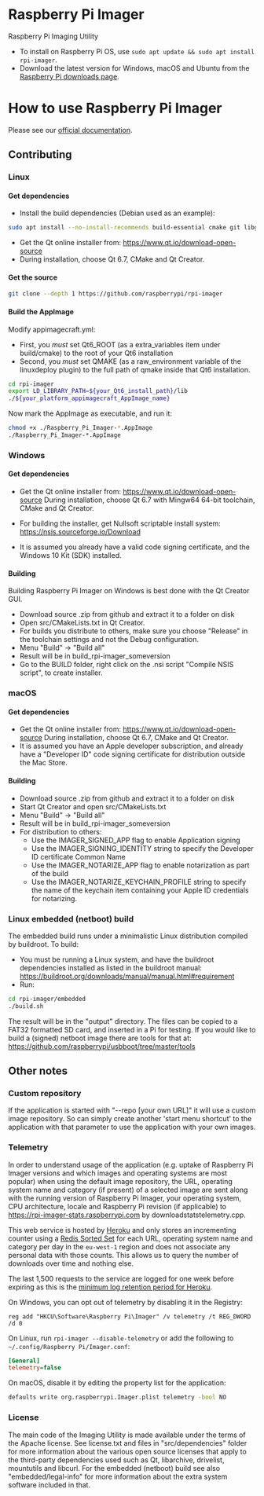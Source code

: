 # Raspberry Pi Imager

Raspberry Pi Imaging Utility

- To install on Raspberry Pi OS, use `sudo apt update && sudo apt install rpi-imager`.
- Download the latest version for Windows, macOS and Ubuntu from the [Raspberry Pi downloads page](https://www.raspberrypi.com/software/).

# How to use Raspberry Pi Imager

Please see our [official documentation](https://www.raspberrypi.com/documentation/computers/getting-started.html#raspberry-pi-imager).



## Contributing

### Linux

#### Get dependencies

- Install the build dependencies (Debian used as an example):

```sh
sudo apt install --no-install-recommends build-essential cmake git libgnutls28-dev
```

- Get the Qt online installer from: https://www.qt.io/download-open-source
- During installation, choose Qt 6.7, CMake and Qt Creator.

#### Get the source

```sh
git clone --depth 1 https://github.com/raspberrypi/rpi-imager
```

#### Build the AppImage

Modify appimagecraft.yml:

- First, you _must_ set Qt6_ROOT (as a extra_variables item under build/cmake) to the root of your Qt6 installation
- Second, you _must_ set QMAKE (as a raw_environment variable of the linuxdeploy plugin) to the full path of qmake inside that Qt6 installation.

```sh
cd rpi-imager
export LD_LIBRARY_PATH=${your_Qt6_install_path}/lib
./${your_platform_appimagecraft_AppImage_name}
```

Now mark the AppImage as executable, and run it:

```sh
chmod +x ./Raspberry_Pi_Imager-*.AppImage
./Raspberry_Pi_Imager-*.AppImage
```

### Windows

#### Get dependencies

- Get the Qt online installer from: https://www.qt.io/download-open-source
During installation, choose Qt 6.7 with Mingw64 64-bit toolchain, CMake and Qt Creator.

- For building the installer, get Nullsoft scriptable install system: https://nsis.sourceforge.io/Download

- It is assumed you already have a valid code signing certificate, and the Windows 10 Kit (SDK) installed.

#### Building

Building Raspberry Pi Imager on Windows is best done with the Qt Creator GUI.

- Download source .zip from github and extract it to a folder on disk
- Open src/CMakeLists.txt in Qt Creator.
- For builds you distribute to others, make sure you choose "Release" in the toolchain settings and not the Debug configuration.
- Menu "Build" -> "Build all"
- Result will be in build_rpi-imager_someversion
- Go to the BUILD folder, right click on the .nsi script "Compile NSIS script", to create installer.

### macOS

#### Get dependencies

- Get the Qt online installer from: https://www.qt.io/download-open-source
During installation, choose Qt 6.7, CMake and Qt Creator.
- It is assumed you have an Apple developer subscription, and already have a "Developer ID" code signing certificate for distribution outside the Mac Store.

#### Building

- Download source .zip from github and extract it to a folder on disk
- Start Qt Creator and open src/CMakeLists.txt
- Menu "Build" -> "Build all"
- Result will be in build_rpi-imager_someversion
- For distribution to others:
    - Use the IMAGER_SIGNED_APP flag to enable Application signing
    - Use the IMAGER_SIGNING_IDENTITY string to specify the Developer ID certificate Common Name
    - Use the IMAGER_NOTARIZE_APP flag to enable notarization as part of the build
    - Use the IMAGER_NOTARIZE_KEYCHAIN_PROFILE string to specify the name of the keychain item containing your Apple ID credentials for notarizing.

### Linux embedded (netboot) build

The embedded build runs under a minimalistic Linux distribution compiled by buildroot.
To build:

- You must be running a Linux system, and have the buildroot dependencies installed as listed in the buildroot manual: https://buildroot.org/downloads/manual/manual.html#requirement
- Run:

```sh
cd rpi-imager/embedded
./build.sh
```

The result will be in the "output" directory.
The files can be copied to a FAT32 formatted SD card, and inserted in a Pi for testing.
If you would like to build a (signed) netboot image there are tools for that at: https://github.com/raspberrypi/usbboot/tree/master/tools

## Other notes

### Custom repository

If the application is started with "--repo [your own URL]" it will use a custom image repository.
So can simply create another 'start menu shortcut' to the application with that parameter to use the application with your own images.

### Telemetry

In order to understand usage of the application (e.g. uptake of Raspberry Pi Imager versions and which images and operating systems are most popular) when using the default image repository, the URL, operating system name and category (if present) of a selected image are sent along with the running version of Raspberry Pi Imager, your operating system, CPU architecture, locale and Raspberry Pi revision (if applicable) to https://rpi-imager-stats.raspberrypi.com by downloadstatstelemetry.cpp.

This web service is hosted by [Heroku](https://www.heroku.com) and only stores an incrementing counter using a [Redis Sorted Set](https://redis.io/topics/data-types#sorted-sets) for each URL, operating system name and category per day in the `eu-west-1` region and does not associate any personal data with those counts. This allows us to query the number of downloads over time and nothing else.

The last 1,500 requests to the service are logged for one week before expiring as this is the [minimum log retention period for Heroku](https://devcenter.heroku.com/articles/logging#log-history-limits).

On Windows, you can opt out of telemetry by disabling it in the Registry:

```pwsh
reg add "HKCU\Software\Raspberry Pi\Imager" /v telemetry /t REG_DWORD /d 0
```

On Linux, run `rpi-imager --disable-telemetry` or add the following to `~/.config/Raspberry Pi/Imager.conf`:

```ini
[General]
telemetry=false
```

On macOS, disable it by editing the property list for the application:

```sh
defaults write org.raspberrypi.Imager.plist telemetry -bool NO
```

### License

The main code of the Imaging Utility is made available under the terms of the Apache license.
See license.txt and files in "src/dependencies" folder for more information about the various open source licenses that apply to the third-party dependencies used such as Qt, libarchive, drivelist, mountutils and libcurl.
For the embedded (netboot) build see also "embedded/legal-info" for more information about the extra system software included in that.
